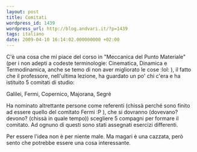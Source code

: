 ```yaml
---
layout: post
title: Comitati
wordpress_id: 1439
wordpress_url: http://blog.andvari.it/?p=1439
tags: italiano
date: 2009-04-10 16:14:02.000000000 +02:00
---
```

C'è una cosa che mi piace del corso in "Meccanica del Punto Materiale" (per i non adepti a codeste terminologie: Cinematica, Dinamica e Termodinamica, anche se temo di non aver migliorato le cose :lol: ), il fatto che il professore, nell'ultima lezione, ha guardato un po' chi c'era e ha istituito 5 comitati di studio:

Galilei, Fermi, Copernico, Majorana, Segré

Ha nominato altrettante persone come referenti (chissà perché sono finito ad essere quello del comitato Fermi :P ), che si dovranno (dovevano? devono? (chissà in quale tempo)) scegliere 5 compagni per formare il comitato. Ad ognuno di questi sono stati assegnati esercizi differenti.

Per essere l'idea non è per niente male. Ma magari è una cazzata, però sento che potrebbe essere una cosa interessante.
